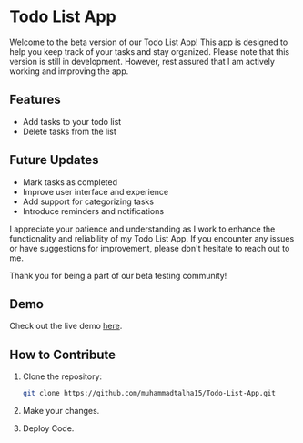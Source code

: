 # Todo List App

Welcome to the beta version of our Todo List App! This app is designed to help you keep track of your tasks and stay organized. Please note that this version is still in development. However, rest assured that I am actively working and improving the app.

## Features
- Add tasks to your todo list
- Delete tasks from the list

## Future Updates
- Mark tasks as completed
- Improve user interface and experience
- Add support for categorizing tasks
- Introduce reminders and notifications

I appreciate your patience and understanding as I work to enhance the functionality and reliability of my Todo List App. If you encounter any issues or have suggestions for improvement, please don't hesitate to reach out to me.

Thank you for being a part of our beta testing community!

## Demo

Check out the live demo [here](http://muhammadtalha15.github.io/Todo-List-App/).

## How to Contribute
1. Clone the repository:

   ```bash
   git clone https://github.com/muhammadtalha15/Todo-List-App.git
   
2. Make your changes.
3. Deploy Code.
